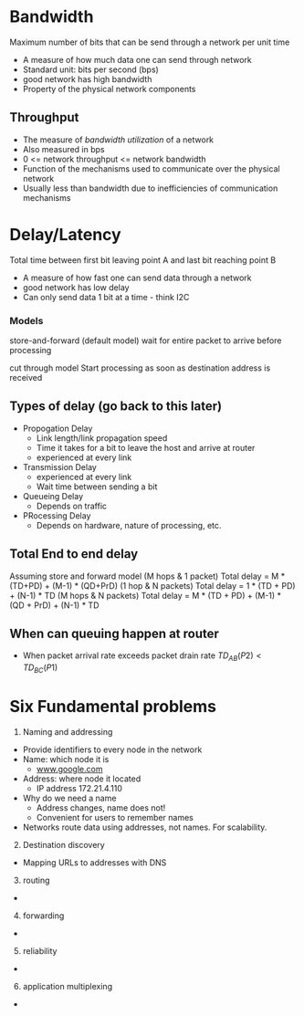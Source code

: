 # Bandwidth
Maximum number of bits that can be send through a network per unit time
- A measure of how much data one can send through network
- Standard unit: bits per second (bps)
- good network has high bandwidth
- Property of the physical network components
## Throughput
- The measure of *bandwidth utilization* of a network
- Also measured in bps
- 0 <= network throughput <= network bandwidth
- Function of the mechanisms used to communicate over the physical network
- Usually less than bandwidth due to inefficiencies of communication mechanisms
# Delay/Latency
Total time between first bit leaving point A and last bit reaching point B
- A measure of how fast one can send data through a network
- good network has low delay
- Can only send data 1 bit at a time -  think I2C
### Models
store-and-forward (default model)
wait for entire packet to arrive before processing

cut through model
Start processing as soon as destination address is received
## Types of delay (go back to this later)
- Propogation Delay
	- Link length/link propagation speed
	 - Time it takes for a bit to leave the host and arrive at router
	- experienced at every link
- Transmission Delay
	- experienced at every link
	 - Wait time between sending a bit
- Queueing Delay
	- Depends on traffic
- PRocessing Delay
	- Depends on hardware, nature of processing, etc.
## Total End to end delay
Assuming store and forward model
(M hops & 1 packet) Total delay = M * (TD+PD) + (M-1) * (QD+PrD)
(1 hop & N packets) Total delay = 1 * (TD + PD) + (N-1) * TD
(M hops & N packets) Total delay = M * (TD + PD) + (M-1) * (QD + PrD) + (N-1) * TD

## When can queuing happen at router
- When packet arrival rate exceeds packet drain rate
$TD_{AB}(P2) < TD_{BC}(P1)$

# Six Fundamental problems
1. Naming and addressing
- Provide identifiers to every node in the network
- Name: which node it is
	- www.google.com
- Address: where node it located
	- IP address 172.21.4.110
 - Why do we need a name
	 - Address changes, name does not!
	  - Convenient for users to remember names
- Networks route data using addresses, not names. For scalability.
2. Destination discovery
- Mapping URLs to addresses with DNS
3. routing
- 
4. forwarding
-
5. reliability
-
6. application multiplexing
-
